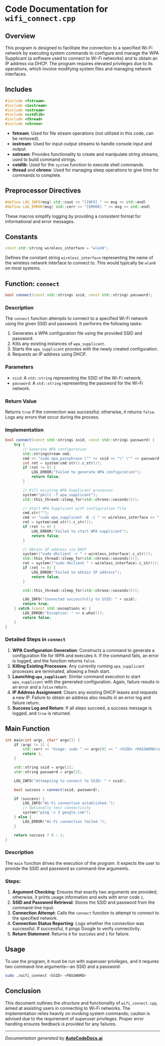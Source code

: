 # Code Documentation for `wifi_connect.cpp`

## Overview

This program is designed to facilitate the connection to a specified Wi-Fi network by executing system commands to configure and manage the WPA Supplicant (a software used to connect to Wi-Fi networks) and to obtain an IP address via DHCP. The program requires elevated privileges due to its operations, which involve modifying system files and managing network interfaces.

## Includes

```cpp
#include <fstream>
#include <iostream>
#include <sstream>
#include <cstdlib>
#include <thread>
#include <chrono>
```

- **fstream**: Used for file stream operations (not utilized in this code, can be removed).
- **iostream**: Used for input-output streams to handle console input and output.
- **sstream**: Provides functionality to create and manipulate string streams, used to build command strings.
- **cstdlib**: Used for the `system` function to execute shell commands.
- **thread** and **chrono**: Used for managing sleep operations to give time for commands to complete.

## Preprocessor Directives

```cpp
#define LOG_INFO(msg) std::cout << "[INFO] " << msg << std::endl
#define LOG_ERROR(msg) std::cerr << "[ERROR] " << msg << std::endl
```

These macros simplify logging by providing a consistent format for informational and error messages.

## Constants

```cpp
const std::string wireless_interface = "wlan0";
```

Defines the constant string `wireless_interface` representing the name of the wireless network interface to connect to. This would typically be `wlan0` on most systems.

## Function: `connect`

```cpp
bool connect(const std::string& ssid, const std::string& password);
```

### Description

The `connect` function attempts to connect to a specified Wi-Fi network using the given SSID and password. It performs the following tasks:

1. Generates a WPA configuration file using the provided SSID and password.
2. Kills any existing instances of `wpa_supplicant`.
3. Starts the `wpa_supplicant` process with the newly created configuration.
4. Requests an IP address using DHCP.

### Parameters

- `ssid`: A `std::string` representing the SSID of the Wi-Fi network.
- `password`: A `std::string` representing the password for the Wi-Fi network.

### Return Value

Returns `true` if the connection was successful; otherwise, it returns `false`. Logs any errors that occur during the process.

### Implementation

```cpp
bool connect(const std::string& ssid, const std::string& password) {
    try {
        // Generate WPA configuration
        std::stringstream cmd;
        cmd << "sudo wpa_passphrase \"" << ssid << "\" \"" << password << "\" > /etc/wpa_supplicant/wpa_supplicant.conf";
        int ret = system(cmd.str().c_str());
        if (ret != 0) {
            LOG_ERROR("Failed to generate WPA configuration");
            return false;
        }

        // Kill existing WPA Supplicant processes
        system("pkill -f wpa_supplicant");
        std::this_thread::sleep_for(std::chrono::seconds(1));

        // Start WPA Supplicant with configuration file
        cmd.str("");
        cmd << "sudo wpa_supplicant -B -i " << wireless_interface << " -c /etc/wpa_supplicant/wpa_supplicant.conf";
        ret = system(cmd.str().c_str());
        if (ret != 0) {
            LOG_ERROR("Failed to start WPA supplicant");
            return false;
        }

        // Obtain IP address via DHCP
        system(("sudo dhclient -r " + wireless_interface).c_str());
        std::this_thread::sleep_for(std::chrono::seconds(1));
        ret = system(("sudo dhclient " + wireless_interface).c_str());
        if (ret != 0) {
            LOG_ERROR("Failed to obtain IP address");
            return false;
        }

        std::this_thread::sleep_for(std::chrono::seconds(5));

        LOG_INFO("Connected successfully to SSID: " + ssid);
        return true;
    } catch (const std::exception& e) {
        LOG_ERROR("Exception: " << e.what());
        return false;
    }
}
```

### Detailed Steps in `connect`

1. **WPA Configuration Generation**: Constructs a command to generate a configuration file for WPA and executes it. If the command fails, an error is logged, and the function returns `false`.
2. **Killing Existing Processes**: Any currently running `wpa_supplicant` processes are terminated, allowing a fresh start.
3. **Launching `wpa_supplicant`**: Similar command execution to start `wpa_supplicant` with the generated configuration. Again, failure results in an error and a `false` return.
4. **IP Address Assignment**: Clears any existing DHCP leases and requests a new IP. Failure to obtain an address also results in an error log and failure return.
5. **Success Log and Return**: If all steps succeed, a success message is logged, and `true` is returned.

## Main Function

```cpp
int main(int argc, char* argv[]) {
    if (argc != 3) {
        std::cerr << "Usage: sudo " << argv[0] << " <SSID> <PASSWORD>\n";
        return 1;
    }

    std::string ssid = argv[1];
    std::string password = argv[2];

    LOG_INFO("Attempting to connect to SSID: " + ssid);

    bool success = connect(ssid, password);

    if (success) {
        LOG_INFO("Wi-Fi connection established.");
        // Optionally test connectivity
        system("ping -c 3 google.com");
    } else {
        LOG_ERROR("Wi-Fi connection failed.");
    }

    return success ? 0 : 1;
}
```

### Description

The `main` function drives the execution of the program. It expects the user to provide the SSID and password as command-line arguments. 

### Steps:

1. **Argument Checking**: Ensures that exactly two arguments are provided; otherwise, it prints usage information and exits with error code `1`.
2. **SSID and Password Retrieval**: Stores the SSID and password from the command-line input.
3. **Connection Attempt**: Calls the `connect` function to attempt to connect to the specified network. 
4. **Connection Status Reporting**: Logs whether the connection was successful. If successful, it pings Google to verify connectivity.
5. **Return Statement**: Returns `0` for success and `1` for failure.

## Usage

To use the program, it must be run with superuser privileges, and it requires two command-line arguments—an SSID and a password:

```bash
sudo ./wifi_connect <SSID> <PASSWORD>
```

## Conclusion

This document outlines the structure and functionality of `wifi_connect.cpp`, aimed at assisting users in connecting to Wi-Fi networks. The implementation relies heavily on invoking system commands; caution is advised due to the requirement of superuser privileges. Proper error handling ensures feedback is provided for any failures.

---
*Documentation generated by* **[AutoCodeDocs.ai](https://autocodedocs.ai)**